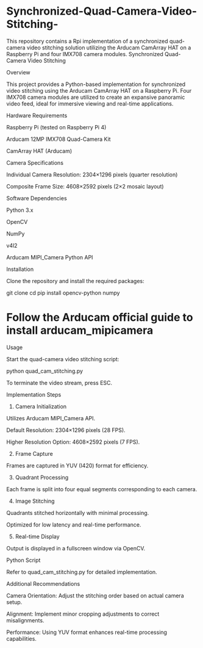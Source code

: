 # Synchronized-Quad-Camera-Video-Stitching-
This repository contains a Rpi implementation of a synchronized quad-camera video stitching solution utilizing the Arducam CamArray HAT on a Raspberry Pi and four IMX708 camera modules.
Synchronized Quad-Camera Video Stitching

Overview

This project provides a Python-based implementation for synchronized video stitching using the Arducam CamArray HAT on a Raspberry Pi. Four IMX708 camera modules are utilized to create an expansive panoramic video feed, ideal for immersive viewing and real-time applications.

Hardware Requirements

Raspberry Pi (tested on Raspberry Pi 4)

Arducam 12MP IMX708 Quad-Camera Kit

CamArray HAT (Arducam)

Camera Specifications

Individual Camera Resolution: 2304×1296 pixels (quarter resolution)

Composite Frame Size: 4608×2592 pixels (2×2 mosaic layout)

Software Dependencies

Python 3.x

OpenCV

NumPy

v4l2

Arducam MIPI_Camera Python API

Installation

Clone the repository and install the required packages:

git clone <repository-url>
cd <repository-directory>
pip install opencv-python numpy
# Follow the Arducam official guide to install arducam_mipicamera

Usage

Start the quad-camera video stitching script:

python quad_cam_stitching.py

To terminate the video stream, press ESC.

Implementation Steps

1. Camera Initialization

Utilizes Arducam MIPI_Camera API.

Default Resolution: 2304×1296 pixels (28 FPS).

Higher Resolution Option: 4608×2592 pixels (7 FPS).

2. Frame Capture

Frames are captured in YUV (I420) format for efficiency.

3. Quadrant Processing

Each frame is split into four equal segments corresponding to each camera.

4. Image Stitching

Quadrants stitched horizontally with minimal processing.

Optimized for low latency and real-time performance.

5. Real-time Display

Output is displayed in a fullscreen window via OpenCV.

Python Script

Refer to quad_cam_stitching.py for detailed implementation.

Additional Recommendations

Camera Orientation: Adjust the stitching order based on actual camera setup.

Alignment: Implement minor cropping adjustments to correct misalignments.

Performance: Using YUV format enhances real-time processing capabilities.

